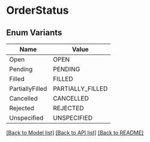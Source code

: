 # OrderStatus

## Enum Variants

| Name | Value |
|---- | -----|
| Open | OPEN |
| Pending | PENDING |
| Filled | FILLED |
| PartiallyFilled | PARTIALLY_FILLED |
| Cancelled | CANCELLED |
| Rejected | REJECTED |
| Unspecified | UNSPECIFIED |


[[Back to Model list]](../README.md#documentation-for-models) [[Back to API list]](../README.md#documentation-for-api-endpoints) [[Back to README]](../README.md)


